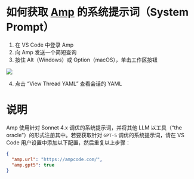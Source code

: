 # 如何获取 [Amp](https://ampcode.com) 的系统提示词（System Prompt）

1. 在 VS Code 中登录 Amp
2. 向 Amp 发送一个简短查询
3. 按住 Alt（Windows）或 Option（macOS），单击工作区按钮

![](./view-thread-yaml.png)

4. 点击 “View Thread YAML” 查看会话的 YAML

# 说明

Amp 使用针对 Sonnet 4.x 调优的系统提示词，并将其他 LLM 以工具（“the oracle”）的形式注册其中。若要获取针对 `GPT-5` 调优的系统提示词，请在 VS Code 用户设置中添加以下配置，然后重复以上步骤：

```json
{
  "amp.url": "https://ampcode.com/",
  "amp.gpt5": true
}
```
